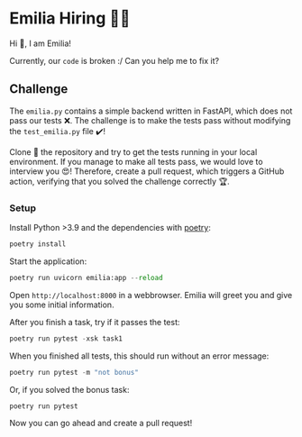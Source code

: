 # Emilia Hiring 👩‍💻

Hi 👋, I am Emilia!

Currently, our `code` is broken :/ Can you help me to fix it?

## Challenge

The `emilia.py` contains a simple backend written in FastAPI, which does not pass our tests ❌. The challenge is to make the tests pass without modifying the `test_emilia.py` file ✔️!

Clone 👯 the repository and try to get the tests running in your local environment. If you manage to make all tests pass, we would love to interview you 😍! Therefore, create a pull request, which triggers a GitHub action, verifying that you solved the challenge correctly 🏆.

### Setup

Install Python >3.9 and the dependencies with [poetry](https://python-poetry.org/):

```python
poetry install
```

Start the application:

```python
poetry run uvicorn emilia:app --reload
```

Open `http://localhost:8000` in a webbrowser. Emilia will greet you and give you some initial information.

After you finish a task, try if it passes the test:

```python
poetry run pytest -xsk task1
```

When you finished all tests, this should run without an error message:

```python
poetry run pytest -m "not bonus"
```

Or, if you solved the bonus task:

```python
poetry run pytest
```

Now you can go ahead and create a pull request!
